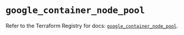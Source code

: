 # `google_container_node_pool`

Refer to the Terraform Registry for docs: [`google_container_node_pool`](https://registry.terraform.io/providers/hashicorp/google/6.24.0/docs/resources/container_node_pool).

